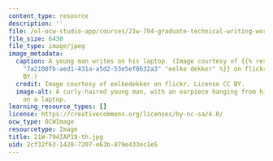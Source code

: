 ```yaml
---
content_type: resource
description: ''
file: /ol-ocw-studio-app/courses/21w-794-graduate-technical-writing-workshop-january-iap-2019/2cf32f6314207207e63b879e433ec1e5_21W-794IAP19-th.jpg
file_size: 6430
file_type: image/jpeg
image_metadata:
  caption: A young man writes on his laptop. (Image courtesy of {{% resource_link
    "7a2100fb-aed1-431a-a5d2-53e5ef8632a3" "eelke dekker" %}} on flickr. License CC
    BY.)
  credit: Image courtesy of eelkedekker on flickr. License CC BY.
  image-alt: A curly-haired young man, with an earpiece hanging from his ear, types
    on a laptop.
learning_resource_types: []
license: https://creativecommons.org/licenses/by-nc-sa/4.0/
ocw_type: OCWImage
resourcetype: Image
title: 21W-794IAP19-th.jpg
uid: 2cf32f63-1420-7207-e63b-879e433ec1e5
---
```

